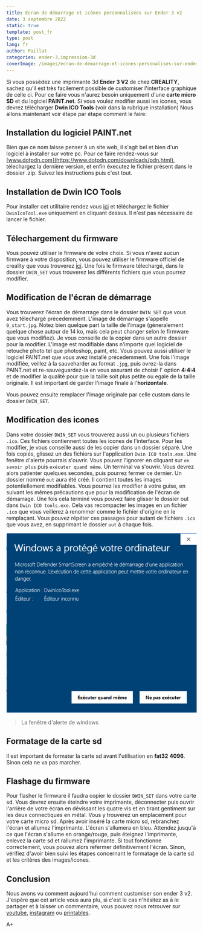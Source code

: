```yaml
---
title: Ecran de démarrage et icônes personnalisées sur Ender 3 v2
date: 3 septembre 2022
static: true
template: post_fr
type: post
lang: fr
author: Paillat
categories: ender-3,impression-3d
coverImage: /images/ecran-de-demarrage-et-icones-personalises-sur-ender-3-v2/En-avant.png
---
```


Si vous possédez une imprimante 3d **Ender 3 V2** de chez **CREALITY**, sachez qu'il est très facilement possible de customiser l'interface graphique de celle ci. Pour ce faire vous n'aurez besoin uniquement d'une **carte micro SD** et du logiciel **PAINT.net**. Si vous voulez modifier aussi les icones, vous devrez télécharger **Dwin ICO Tools** (voir dans la rubrique installation) Nous allons maintenant voir étape par étape comment le faire:

## Installation du logiciel PAINT.net

Bien que ce nom laisse penser à un site web, il s'agit bel et bien d'un logiciel à installer sur votre pc. Pour ce faire rendez-vous sur [www.dotpdn.com](https://www.dotpdn.com/downloads/pdn.html), télechargez la dernière version, et enfin éxecutez le fichier présent dans le dossier .zip. Suivez les instructions puis c'est tout.

## Installation de Dwin ICO Tools

Pour installer cet utilitaire rendez vous [ici](https://github.com/NanMetal/dwin-ico-tools/releases) et téléchargez le fichier `DwinIcoTool.exe` uniquement en cliquant dessus. Il n'est pas nécessaire de lancer le fichier.

## Télechargement du firmware

Vous pouvez utiliser le firmware de votre choix. Si vous n'avez aucun firmware à votre disposition, vous pouvez utiliser le firmware officiel de creality que vous trouverez [ici](https://electronique.cc/wp-content/uploads/2022/09/DWIN_SET_ender_3_v2.zip). Une fois le firmware télechargé, dans le dossier `DWIN_SET` vous trouverez les différents fichiers que vous pourrez modifier.

## Modification de l'écran de démarrage

Vous trouverez l'écran de démarrage dans le dossier `DWIN_SET` que vous avez télechargé précedemment. L'image de démarrage s'appelle `0_start.jpg`. Notez bien quelque part la taille de l'image (géneralement quelque chose autour de 14 ko, mais cela peut changer selon le firmware que vous modifiez). Je vous conseille de la copier dans un autre dossier pour la modifier. L'image est modifiable dans n'importe quel logiciel de retouche photo tel que photoshop, paint, etc. Vous pouvez aussi utiliser le logiciel PAINT.net que vous avez installé précedemment. Une fois l'image modifiée, veillez à la sauveharder au format `.jpg`, puis ovrez-la dans PAINT.net et re-sauveguardez-la en vous assurant de choisir l' option **4:4:4** et de modifier la qualité pour que la taille soit plus petite ou egale de la taille originale. Il est important de garder l'image finale à l'**horizontale**.

Vous pouvez ensuite remplacer l'image originale par celle custom dans le dossier `DWIN_SET`.

## Modification des icones

Dans votre dossier `DWIN_SET` vous trouverez aussi un ou plusieurs fichiers `.ico`. Ces fichiers contiennent toutes les icones de l'interface. Pour les modifier, je vous conseille aussi de les copier dans un dossier séparé. Une fois copiés, glissez un des fichiers sur l'application `Dwin ICO tools.exe`. Une fenêtre d'alerte pourrais s'ouvrir. Vous pouvez l'ignorer en cliquant sur `en savoir plus` puis `exécuter quand même`. Un terminal va s'ouvrir. Vous devrez alors patienter quelques secondes, puis pourrez fermer ce dernier. Un dossier nommé `out` aura été créé. Il contient toutes les images potentiellement modifiables. Vous pourrez les modifier à votre guise, en suivant les mêmes précautions que pour la modification de l'écran de démarrage. Une fois cela terminé vous pouvez faire glisser le dossier out dans `Dwin ICO tools.exe`. Cela vas recompacter les images en un fichier `.ico` que vous veillerez à renommer comme le fichier d'origine en le remplaçant. Vous pouvez répéter ces passages pour autant de fichiers `.ico` que vous avez, en supprimant le dossier `out` à chaque fois.

<div class="images">
<div class="image">
<img src="/images/ecran-de-demarrage-et-icones-personalises-sur-ender-3-v2/screenshot_1.png" alt="La fenêtre d'alerte">
<blockquote class="image-caption">La fenêtre d'alerte de windows</blockquote>
</div>
</div>

## Formatage de la carte sd

Il est important de formater la carte sd avant l'utilisation en **fat32** **4096**. Sinon cela ne va pas marcher.

## Flashage du firmware

Pour flasher le firmware il faudra copier le dossier `DWIN_SET` dans votre carte sd. Vous devrez ensuite éteindre votre imprimante, déconnecter puis ouvrir l'arrière de votre écran en dévissant les quatre vis et en tirant gentiment sur les deux connectiques en métal. Vous y trouverez un emplacement pour votre carte micro sd. Après avoir inséré la carte micro sd, rebranchez l'écran et allumez l'imprimante. L'écran s'allumera en bleu. Attendez jusqu'à ce que l'écran s'allume en orange/rouge, puis éteignez l'imprimante, enlevez la carte sd et rallumez l'imprimante. Si tout fonctionne correctement, vous pouvez alors refermer définitivement l'écran. Sinon, vérifiez d'avoir bien suivi les étapes concernant le formatage de la carte sd et les critères des images/icones.

## Conclusion

Nous avons vu comment aujourd'hui comment customiser son ender 3 v2. J'espère que cet article vous aura plu, si c'est le cas n'hésitez as à le partager et à laisser un commentaire, vous pouvez nous retrouver sur [youtube](https://electronique.cc/youtube), [instagram](https://electronique.cc/instagram) ou [printables](https://electronique.cc/printables).

A+